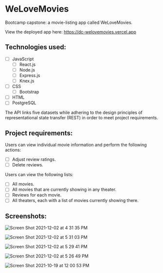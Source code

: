 # WeLoveMovies

Bootcamp capstone: a movie-listing app called WeLoveMovies. 

View the deployed app here: https://dc-welovemovies.vercel.app

## Technologies used:
- [ ] JavaScript
  - [ ] React.js
  - [ ] Node.js
  - [ ] Express.js
  - [ ] Knex.js
- [ ] CSS
  - [ ] Bootstrap
- [ ] HTML
- [ ] PostgreSQL

The API links five datasets while adhering to the design principles of representational state transfer (REST) in order to meet project requirements.

## Project requirements:

Users can view individual movie information and perform the following actions:
- [ ] Adjust review ratings.
- [ ] Delete reviews.

Users can view the following lists:
- [ ] All movies. 
- [ ] All movies that are currently showing in any theater. 
- [ ] Reviews for each movie.
- [ ] All theaters, each with a list of movies currently showing there.

## Screenshots:
![Screen Shot 2021-12-02 at 4 31 35 PM](https://user-images.githubusercontent.com/86169488/144519312-e1f70cb8-d7f6-454e-8dcb-606098812a98.png)

![Screen Shot 2021-12-02 at 5 31 03 PM](https://user-images.githubusercontent.com/86169488/144519371-22c9e6de-68e5-47f1-9c2d-c29c0a74d9b3.png)

![Screen Shot 2021-12-02 at 5 29 41 PM](https://user-images.githubusercontent.com/86169488/144519555-03d41c06-be26-4156-8eb9-b3d9e5f9caa6.png)

![Screen Shot 2021-12-02 at 5 26 49 PM](https://user-images.githubusercontent.com/86169488/144519571-72c39044-60a8-4479-b7e1-7f44554f28b9.png)

![Screen Shot 2021-10-19 at 12 00 53 PM](https://user-images.githubusercontent.com/86169488/137957557-ea849c69-581c-4f05-86b5-412559a094ae.png)
